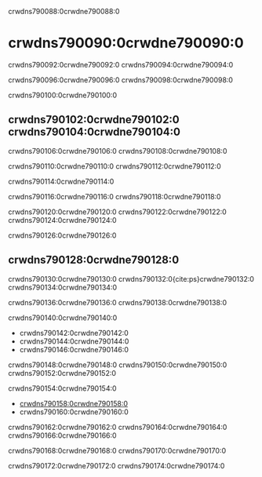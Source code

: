 crwdns790088:0crwdne790088:0
# crwdns790090:0crwdne790090:0

crwdns790092:0crwdne790092:0 crwdns790094:0crwdne790094:0

crwdns790096:0crwdne790096:0 crwdns790098:0crwdne790098:0

crwdns790100:0crwdne790100:0
## crwdns790102:0crwdne790102:0 crwdns790104:0crwdne790104:0

crwdns790106:0crwdne790106:0 crwdns790108:0crwdne790108:0

crwdns790110:0crwdne790110:0 crwdns790112:0crwdne790112:0

crwdns790114:0crwdne790114:0

crwdns790116:0crwdne790116:0 crwdns790118:0crwdne790118:0

crwdns790120:0crwdne790120:0 crwdns790122:0crwdne790122:0 crwdns790124:0crwdne790124:0

crwdns790126:0crwdne790126:0
## crwdns790128:0crwdne790128:0

crwdns790130:0crwdne790130:0 crwdns790132:0{cite:ps}crwdne790132:0 crwdns790134:0crwdne790134:0

crwdns790136:0crwdne790136:0 crwdns790138:0crwdne790138:0

crwdns790140:0crwdne790140:0
* crwdns790142:0crwdne790142:0
* crwdns790144:0crwdne790144:0
* crwdns790146:0crwdne790146:0

crwdns790148:0crwdne790148:0 crwdns790150:0crwdne790150:0 crwdns790152:0crwdne790152:0

crwdns790154:0crwdne790154:0
* [crwdns790158:0crwdne790158:0](crwdns790156:0crwdne790156:0)
* crwdns790160:0crwdne790160:0

crwdns790162:0crwdne790162:0 crwdns790164:0crwdne790164:0 crwdns790166:0crwdne790166:0

crwdns790168:0crwdne790168:0 crwdns790170:0crwdne790170:0

crwdns790172:0crwdne790172:0 crwdns790174:0crwdne790174:0
